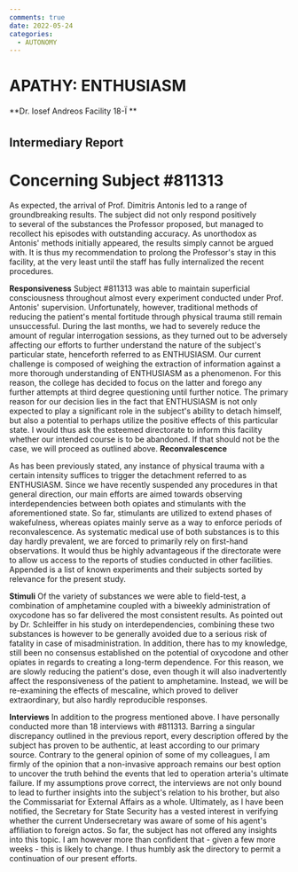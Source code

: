 ```yaml
---
comments: true
date: 2022-05-24
categories:
  - AUTONOMY
---
```


# APATHY: ENTHUSIASM

**Dr. Iosef Andreos
Facility 18-Ï
**
## Intermediary Report
# Concerning Subject #811313
As expected, the arrival of Prof. Dimitris Antonis led to a range of groundbreaking results. The subject did not only respond positively to several of the substances the Professor proposed, but managed to recollect his episodes with outstanding accuracy. As unorthodox as Antonis' methods initially appeared, the results simply cannot be argued with. It is thus my recommendation to prolong the Professor's stay in this facility, at the very least until the staff has fully internalized the recent procedures.

**Responsiveness**
Subject #811313 was able to maintain superficial consciousness throughout almost every experiment conducted under Prof. Antonis' supervision. Unfortunately, however, traditional methods of reducing the patient's mental fortitude through physical trauma still remain unsuccessful. During the last months, we had to severely reduce the amount of regular interrogation sessions, as they turned out to be adversely affecting our efforts to further understand the nature of the subject's particular state, henceforth referred to as ENTHUSIASM.
Our current challenge is composed of weighing the extraction of information against a more thorough understanding of ENTHUSIASM as a phenomenon. For this reason, the college has decided to focus on the latter and forego any further attempts at third degree questioning until further notice. The primary reason for our decision lies in the fact that ENTHUSIASM is not only expected to play a significant role in the subject's ability to detach himself, but also a potential to perhaps utilize the positive effects of this particular state. I would thus ask the esteemed directorate to inform this facility whether our intended course is to be abandoned. If that should not be the case, we will proceed as outlined above.
**Reconvalescence**

As has been previously stated, any instance of physical trauma with a certain intensity suffices to trigger the detachment referred to as ENTHUSIASM. Since we have recently suspended any procedures in that general direction, our main efforts are aimed towards observing interdependencies between both opiates and stimulants with the aforementioned state. So far, stimulants are utilized to extend phases of wakefulness, whereas opiates mainly serve as a way to enforce periods of reconvalescence. As systematic medical use of both substances is to this day hardly prevalent, we are forced to primarily rely on first-hand observations. It would thus be highly advantageous if the directorate were to allow us access to the reports of studies conducted in other facilities. Appended is a list of known experiments and their subjects sorted by relevance for the present study.

**Stimuli**
Of the variety of substances we were able to field-test, a combination of amphetamine coupled with a biweekly administration of oxycodone has so far delivered the most consistent results. As pointed out by Dr. Schleiffer in his study on interdependencies, combining these two substances is however to be generally avoided due to a serious risk of fatality in case of misadministration. In addition, there has to my knowledge, still been no consensus established on the potential of oxycodone and other opiates in regards to creating a long-term dependence. For this reason, we are slowly reducing the patient's dose, even though it will also inadvertently affect the responsiveness of the patient to amphetamine. Instead, we will be re-examining the effects of mescaline, which proved to deliver extraordinary, but also hardly reproducible responses.

**Interviews**
In addition to the progress mentioned above. I have personally conducted more than 18 interviews with #811313. Barring a singular discrepancy outlined in the previous report, every description offered by the subject has proven to be authentic, at least according to our primary source. Contrary to the general opinion of some of my colleagues, I am firmly of the opinion that a non-invasive approach remains our best option to uncover the truth behind the events that led to operation arteria's ultimate failure. If my assumptions prove correct, the interviews are not only bound to lead to further insights into the subject's relation to his brother, but also the Commissariat for External Affairs as a whole. Ultimately, as I have been notified, the Secretary for State Security has a vested interest in verifying whether the current Undersecretary was aware of some of his agent's affiliation to foreign actos. So far, the subject has not offered any insights into this topic. I am however more than confident that - given a few more weeks - this is likely to change. I thus humbly ask the directory to permit a continuation of our present efforts.
